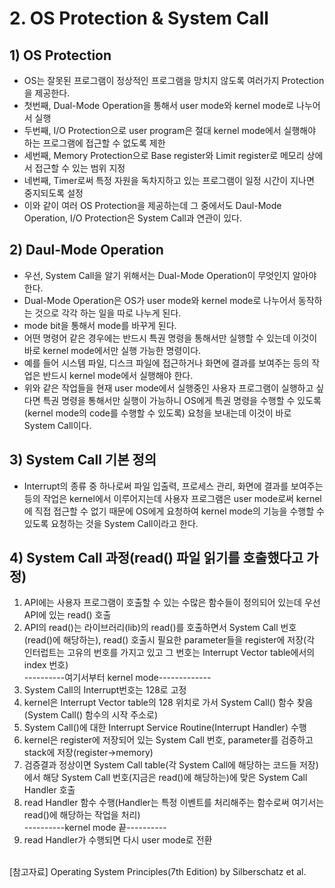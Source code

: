 # 2. OS Protection & System Call
## 1) OS Protection
+ OS는 잘못된 프로그램이 정상적인 프로그램을 망치지 않도록 여러가지 Protection을 제공한다.
+ 첫번째, Dual-Mode Operation을 통해서 user mode와 kernel mode로 나누어서 실행
+ 두번째, I/O Protection으로 user program은 절대 kernel mode에서 실행해야 하는 프로그램에 접근할 수 없도록 제한
+ 세번째, Memory Protection으로 Base register와 Limit register로 메모리 상에서 접근할 수 있는 범위 지정
+ 네번째, Timer로써 특정 자원을 독차지하고 있는 프로그램이 일정 시간이 지나면 중지되도록 설정
+ 이와 같이 여러 OS Protection을 제공하는데 그 중에서도 Daul-Mode Operation, I/O Protection은 System Call과 연관이 있다.

## 2) Daul-Mode Operation
+ 우선, System Call을 알기 위해서는 Dual-Mode Operation이 무엇인지 알아야 한다.
+ Dual-Mode Operation은 OS가 user mode와 kernel mode로 나누어서 동작하는 것으로 각각 하는 일을 따로 나누게 된다.
+ mode bit을 통해서 mode를 바꾸게 된다.
+ 어떤 명령어 같은 경우에는 반드시 특권 명령을 통해서만 실행할 수 있는데 이것이 바로 kernel mode에서만 실행 가능한 명령이다.
+ 예를 들어 시스템 파일, 디스크 파일에 접근하거나 화면에 결과를 보여주는 등의 작업은 반드시 kernel mode에서 실행해야 한다.
+ 위와 같은 작업들을 현재 user mode에서 실행중인 사용자 프로그램이 실행하고 싶다면 특권 명령을 통해서만 실행이 가능하니 OS에게 특권 명령을 수행할 수 있도록(kernel mode의 code를 수행할 수 있도록) 요청을 보내는데 이것이 바로 System Call이다.

## 3) System Call 기본 정의
+ Interrupt의 종류 중 하나로써 파일 입출력, 프로세스 관리, 화면에 결과를 보여주는 등의 작업은 kernel에서 이루어지는데 사용자 프로그램은 user mode로써 kernel에 직접 접근할 수 없기 때문에 OS에게 요청하여 kernel mode의 기능을 수행할 수 있도록 요청하는 것을 System Call이라고 한다.

## 4) System Call 과정(read() 파일 읽기를 호출했다고 가정)
1) API에는 사용자 프로그램이 호출할 수 있는 수많은 함수들이 정의되어 있는데 우선 API에 있는 read() 호출<br>
2) API의 read()는 라이브러리(lib)의 read()를 호출하면서 System Call 번호(read()에 해당하는), read() 호출시 필요한 parameter들을 register에 저장(각 인터럽트는 고유의 번호를 가지고 있고 그 번호는 Interrupt Vector table에서의 index 번호)<br>----------여기서부터 kernel mode-------------<br>
3) System Call의 Interrupt번호는 128로 고정<br>
4) kernel은 Interrupt Vector table의 128 위치로 가서 System Call() 함수 찾음(System Call() 함수의 시작 주소로)<br>
5) System Call()에 대한 Interrupt Service Routine(Interrupt Handler) 수행<br>
6) kernel은 register에 저장되어 있는 System Call 번호, parameter를 검증하고 stack에 저장(register->memory)<br>
7) 검증결과 정상이면 System Call table(각 System Call에 해당하는 코드들 저장)에서 해당 System Call 번호(지금은 read()에 해당하는)에 맞은 System Call Handler 호출<br>
8) read Handler 함수 수행(Handler는 특정 이벤트를 처리해주는 함수로써 여기서는 read()에 해당하는 작업을 처리)<br>----------kernel mode 끝----------
9) read Handler가 수행되면 다시 user mode로 전환

<br>
[참고자료] Operating System Principles(7th Edition) by Silberschatz et al.
